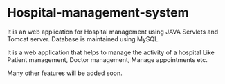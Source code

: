 # Hospital-management-system
It is an web application for Hospital management using JAVA Servlets and Tomcat server. Database is maintained using MySQL. <p> It is a web application that helps to manage the activity of a hospital Like Patient management, Doctor management, Manage appointments etc.</p> <p> Many other features will be added soon.</p>
